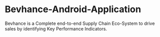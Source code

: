 # Bevhance-Android-Application
Bevhance is a Complete end-to-end Supply Chain Eco-System to drive sales by identifying Key Performance Indicators.

